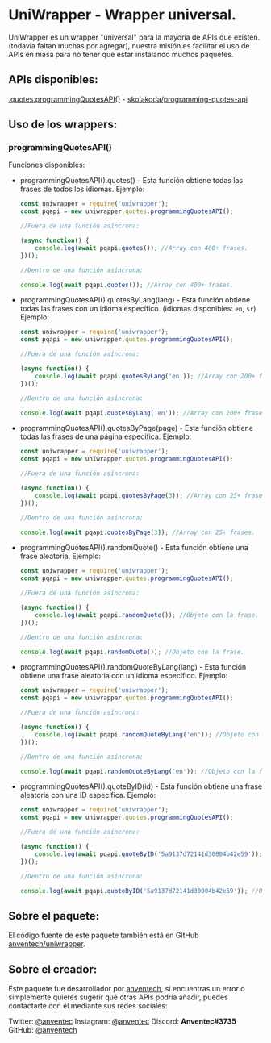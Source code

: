 # UniWrapper - Wrapper universal. 

UniWrapper es un wrapper "universal" para la mayoría de APIs que existen. (todavía faltan muchas por agregar), nuestra misión es facilitar el uso de APIs en masa para no tener que estar instalando muchos paquetes.

## APIs disponibles:

[<uniwrapper>.quotes.programmingQuotesAPI()](###programmingQuotesAPI()) - [skolakoda/programming-quotes-api](https://github.com/skolakoda/programming-quotes-api)

## Uso de los wrappers:

### programmingQuotesAPI()

Funciones disponibles:

- programmingQuotesAPI().quotes() - Esta función obtiene todas las frases de todos los idiomas. Ejemplo:
	```js
	const uniwrapper = require('uniwrapper');
	const pqapi = new uniwrapper.quotes.programmingQuotesAPI();
	
	//Fuera de una función asíncrona:
	
	(async function() {
		console.log(await pqapi.quotes()); //Array con 400+ frases.
	})();
	
	//Dentro de una función asíncrona:
	
	console.log(await pqapi.quotes()); //Array con 400+ frases.
	```
	
- programmingQuotesAPI().quotesByLang(lang) - Esta función obtiene todas las frases con un idioma específico. (idiomas disponibles: `en`, `sr`) Ejemplo:
	```js
	const uniwrapper = require('uniwrapper');
	const pqapi = new uniwrapper.quotes.programmingQuotesAPI();
	
	//Fuera de una función asíncrona:
	
	(async function() {
		console.log(await pqapi.quotesByLang('en')); //Array con 200+ frases.
	})();
	
	//Dentro de una función asíncrona:
	
	console.log(await pqapi.quotesByLang('en')); //Array con 200+ frases.
	```
	
- programmingQuotesAPI().quotesByPage(page) - Esta función obtiene todas las frases de una página específica. Ejemplo:
	```js
	const uniwrapper = require('uniwrapper');
	const pqapi = new uniwrapper.quotes.programmingQuotesAPI();
	
	//Fuera de una función asíncrona:
	
	(async function() {
		console.log(await pqapi.quotesByPage(3)); //Array con 25+ frases.
	})();
	
	//Dentro de una función asíncrona:
	
	console.log(await pqapi.quotesByPage(3)); //Array con 25+ frases.
	```

- programmingQuotesAPI().randomQuote() - Esta función obtiene una frase aleatoria. Ejemplo:
	```js
	const uniwrapper = require('uniwrapper');
	const pqapi = new uniwrapper.quotes.programmingQuotesAPI();
	
	//Fuera de una función asíncrona:
	
	(async function() {
		console.log(await pqapi.randomQuote()); //Objeto con la frase.
	})();
	
	//Dentro de una función asíncrona:
	
	console.log(await pqapi.randomQuote()); //Objeto con la frase.
	```
	
- programmingQuotesAPI().randomQuoteByLang(lang) - Esta función obtiene una frase aleatoria con un idioma específico. Ejemplo:
	```js
	const uniwrapper = require('uniwrapper');
	const pqapi = new uniwrapper.quotes.programmingQuotesAPI();
	
	//Fuera de una función asíncrona:
	
	(async function() {
		console.log(await pqapi.randomQuoteByLang('en')); //Objeto con la frase.
	})();
	
	//Dentro de una función asíncrona:
	
	console.log(await pqapi.randomQuoteByLang('en')); //Objeto con la frase.
	```

- programmingQuotesAPI().quoteByID(id) - Esta función obtiene una frase aleatoria con una ID específica. Ejemplo:
	```js
	const uniwrapper = require('uniwrapper');
	const pqapi = new uniwrapper.quotes.programmingQuotesAPI();
	
	//Fuera de una función asíncrona:
	
	(async function() {
		console.log(await pqapi.quoteByID('5a9137d72141d30004b42e59')); //Objeto con la frase.
	})();
	
	//Dentro de una función asíncrona:
	
	console.log(await pqapi.quoteByID('5a9137d72141d30004b42e59')); //Objeto con la frase.
	```

## Sobre el paquete:

El código fuente de este paquete también está en GitHub [anventech/uniwrapper](https://github.com/anventech/uniwrapper).

## Sobre el creador:

Este paquete fue desarrollador por [anventech](https://github.com/anventec), si encuentras un error o simplemente quieres sugerir qué otras APIs podría añadir, puedes contactarte con él mediante sus redes sociales:

Twitter: [@anventec](https://www.twitter.com/anventec)
Instagram: [@anventec](https://instagram.com/anventec)
Discord: **Anventec#3735**
GitHub: [@anventech](https://github.com/anventech)